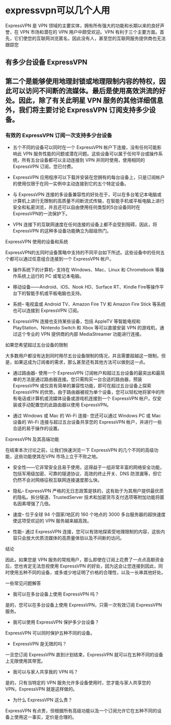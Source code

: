 # expressvpn可以几个人用
ExpressVPN 是 VPN 领域的主要实体，拥有所有强大的功能和长期以来的良好声誉，在 VPN 市场和潜在的 VPN 用户中颇受欢迎。VPN 有利于三个主要方面。首先，它们使您的互联网浏览匿名，因此没有人，甚至您的互联网服务提供商也无法跟踪您 

##   

## 有多少台设备 ExpressVPN

## 第二个是能够使用地理封锁或地理限制内容的特权，因此可以访问不间断的流媒体。最后是使用高效洪流的好处。因此，除了有关此明星 VPN 服务的其他详细信息外，我们将主要讨论 ExpressVPN 订阅支持多少设备。

### 有效的 ExpressVPN 订阅一次支持多少台设备

- 五个不同的设备可以同时在一个 ExpressVPN 帐户下连接，没有任何可能影响此 VPN 服务性能的问题或潜在问题。这些设备可以属于任何平台或操作系统，所有五台设备都可以主动连接到 VPN 并同时使用，使用相同的 ExpressVPN 订阅，您已付费。
    
- ExpressVPN 应用程序可以下载并安装在您拥有的每台设备上，只是订阅帐户的使用仅限于在同一实例中主动连接到它的五个特定设备。
    
- 与 ExpressVPN 连接的多设备兼容性的好处在于，可以在多台笔记本电脑或计算机上进行无限制的高质量不间断流式传输，在智能手机或平板电脑上进行安全和私密浏览，并且还可以自由使用任何类型的5台设备同时在ExpressVPN的一流保护下。
    
- VPN 连接下的互联网速度在任何连接的设备上都不会受到阻碍，因此，将 ExpressVPN 的这种多设备功能确立为超级热门。
    

ExpressVPN 使用的设备和系统

ExpressVPN的五同时设备策略中支持的不同平台如下所述。这些设备中的任何五个都可以通过任意组合连接到一个 ExpressVPN 帐户。

- 操作系统下的计算机– 支持在 Windows、Mac、Linux 和 Chromebook 等操作系统上运行的 PC 或笔记本电脑。
    
- 移动设备——Android、iOS、Nook HD、Surface RT、Kindle Fire等操作平台下的智能手机或平板电脑也支持。
    
- 系统– 电视盒或 Android TV、Amazon Fire TV 和 Amazon Fire Stick 等系统也可以连接到 ExpressVPN 订阅。
    
- ExpressVPN 连接也支持某些设备，包括 AppleTV 等智能电视和 PlayStation、Nintendo Switch 和 Xbox 等可以直接安装 VPN 的游戏机，通过这个专业的 VPN 提供商的内部 MediaStreamer 功能进行连接。
    

如果您希望超过五台设备的限制

大多数用户都没有达到同时用尽五台设备限制的情况，并且需要超越这一限制，但是，如果这成为订阅者的需求，那么甚至还有其他方法可以做到这一点。

- 通过路由器\- 使用一个 ExpressVPN 订阅帐户和超过五台设备的最突出和最简单的方法是通过路由器连接。您只需购买一台合适的路由器，预装 ExpressVPN 或仅具有简单的兼容性功能，即可在超过五台设备上探索 ExpressVPN 的优势。由于路由器被视为单个设备，您可以轻松地将家中的所有电话或计算机或流媒体设备或游戏机连接到一个 ExpressVPN 帐户。仅安装或手动配置您的此路由器以使用 ExpressVPN。
    
- 通过 Windows 或 Mac 的 Wi-Fi 连接\- 您还可以通过 Windows PC 或 Mac 设备的 Wi-Fi 连接与超过五台设备共享您的 ExpressVPN 帐户，并进行一些合适的易于操作的设置。
    

ExpressVPN 及其高端功能

在结束本次讨论之前，让我们快速浏览一下 ExpressVPN 的几个不同的高级功能，这些功能使其在VPN 市场上立于不败之地。

- 安全性——它非常安全且易于使用，这得益于一组非常丰富的网络安全功能，包括军用级加密、可靠的隧道协议、高效的终止开关、DNS 防泄漏等，但它仍然不会对网络征税互联网连接速度那么快。
    
- 隐私– ExpressVPN 严格的无日志政策是铁的，这有助于为其用户提供最优质的隐私。拆分隧道、TrustedServer 技术和加密货币支付选项等附加功能将匿名因素增强了几倍。
    
- 速度– 位于全球 94 个国家/地区的 160 个地点的 3000 多台服务器的超快速度使这项受欢迎的 VPN 服务越来越高效。
    
- 性能– 通过 ExpressVPN 连接，您可以有效地探索受地理限制的内容，这些内容只会放大优质流媒体的高质量体验以及不间断的访问。
    

结论

因此，如果您是 VPN 服务的常规用户，那么即使在订阅上花费了一点点高额资金后，您也肯定无法忽视使用 ExpressVPN 的好处，因为这会让您连接到因此，同时使用五种不同的设备，或多或少地证明了价格的合理性，以及一长串其他好处。

一些常见问题解答

- 我可以在多台设备上使用 ExpressVPN 吗？
    

是的，您可以在多台设备上使用 ExpressVPN，只需一次有效订阅 ExpressVPN 服务。

- 我可以使用 ExpressVPN 保护多少台设备？
    

ExpressVPN 可以同时保护五种不同的设备。

- ExpressVPN 是无限的吗？
    

一旦您订阅 ExpressVPN 直到计划结束，ExpressVPN 就可以在五种不同的设备上无限使用其带宽。

- 我可以与家人共享我的 VPN 吗？
    

是的，只有当特定的 VPN 服务允许多设备使用时，您才能与家人共享您的 VPN，ExpressVPN 就是这样做的。

- 为什么 ExpressVPN 这么贵？
    

ExpressVPN 有点贵，但根据所有高级功能以及一个订阅允许它在五种不同的设备上使用这一事实，定价是合理的。
